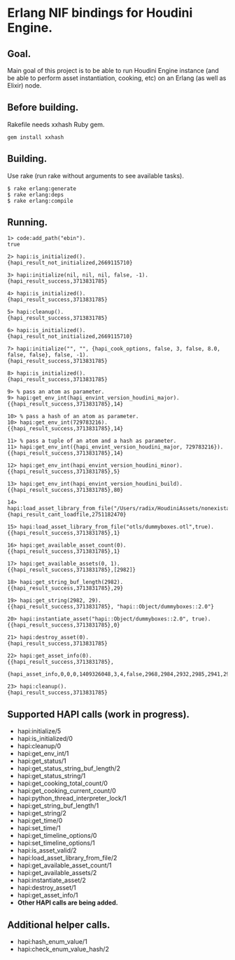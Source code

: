 # Erlang NIF bindings for Houdini Engine.

## Goal.

Main goal of this project is to be able to run Houdini Engine instance (and be able to perform asset instantiation, cooking, etc) on an Erlang (as well as Elixir) node.

## Before building.  

Rakefile needs xxhash Ruby gem.

```
gem install xxhash
```

## Building.
Use rake (run rake without arguments to see available tasks).

```
$ rake erlang:generate
$ rake erlang:deps
$ rake erlang:compile
```

## Running.  

```
1> code:add_path("ebin").
true

2> hapi:is_initialized().
{hapi_result_not_initialized,2669115710}

3> hapi:initialize(nil, nil, nil, false, -1).
{hapi_result_success,3713831785}

4> hapi:is_initialized().
{hapi_result_success,3713831785}

5> hapi:cleanup().
{hapi_result_success,3713831785}

6> hapi:is_initialized().
{hapi_result_not_initialized,2669115710}

7> hapi:initialize("", "", {hapi_cook_options, false, 3, false, 8.0, false, false}, false, -1).
{hapi_result_success,3713831785}

8> hapi:is_initialized().
{hapi_result_success,3713831785}

9> % pass an atom as parameter.
9> hapi:get_env_int(hapi_envint_version_houdini_major).
{{hapi_result_success,3713831785},14}

10> % pass a hash of an atom as parameter.
10> hapi:get_env_int(729783216).
{{hapi_result_success,3713831785},14}

11> % pass a tuple of an atom and a hash as parameter.
11> hapi:get_env_int({hapi_envint_version_houdini_major, 729783216}).
{{hapi_result_success,3713831785},14}

12> hapi:get_env_int(hapi_envint_version_houdini_minor).
{{hapi_result_success,3713831785},5}

13> hapi:get_env_int(hapi_envint_version_houdini_build).
{{hapi_result_success,3713831785},80}

14> hapi:load_asset_library_from_file("/Users/radix/HoudiniAssets/nonexistant.hda",true).
{hapi_result_cant_loadfile,2751182470}

15> hapi:load_asset_library_from_file("otls/dummyboxes.otl",true).
{{hapi_result_success,3713831785},1}

16> hapi:get_available_asset_count(0).
{{hapi_result_success,3713831785},1}

17> hapi:get_available_assets(0, 1).
{{hapi_result_success,3713831785},[2982]}

18> hapi:get_string_buf_length(2982).
{{hapi_result_success,3713831785},29}

19> hapi:get_string(2982, 29).
{{hapi_result_success,3713831785}, "hapi::Object/dummyboxes::2.0"}

20> hapi:instantiate_asset("hapi::Object/dummyboxes::2.0", true).
{{hapi_result_success,3713831785},0}

21> hapi:destroy_asset(0).
{hapi_result_success,3713831785}

22> hapi:get_asset_info(0).
{{hapi_result_success,3713831785},
 {hapi_asset_info,0,0,0,1409326048,3,4,false,2968,2984,2932,2985,2941,2940,4,1,1,1,false,false}}

23> hapi:cleanup().
{hapi_result_success,3713831785}
```
## Supported HAPI calls (work in progress).

* hapi:initialize/5
* hapi:is_initialized/0
* hapi:cleanup/0
* hapi:get_env_int/1
* hapi:get_status/1
* hapi:get_status_string_buf_length/2
* hapi:get_status_string/1
* hapi:get_cooking_total_count/0
* hapi:get_cooking_current_count/0
* hapi:python_thread_interpreter_lock/1
* hapi:get_string_buf_length/1
* hapi:get_string/2
* hapi:get_time/0
* hapi:set_time/1
* hapi:get_timeline_options/0
* hapi:set_timeline_options/1
* hapi:is_asset_valid/2
* hapi:load_asset_library_from_file/2
* hapi:get_available_asset_count/1
* hapi:get_available_assets/2
* hapi:instantiate_asset/2
* hapi:destroy_asset/1
* hapi:get_asset_info/1
* **Other HAPI calls are being added.**

## Additional helper calls.

* hapi:hash_enum_value/1
* hapi:check_enum_value_hash/2
